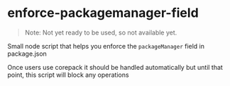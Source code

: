 # enforce-packagemanager-field

> Note: Not yet ready to be used, so not available yet.

Small node script that helps you enforce the `packageManager` field in package.json

Once users use corepack it should be handled automatically but until that point,
this script will block any operations
